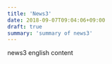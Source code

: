 ```yaml
---
title: 'News3'
date: 2018-09-07T09:04:06+09:00
draft: true
summary: 'summary of news3'
---
```


news3 english content
